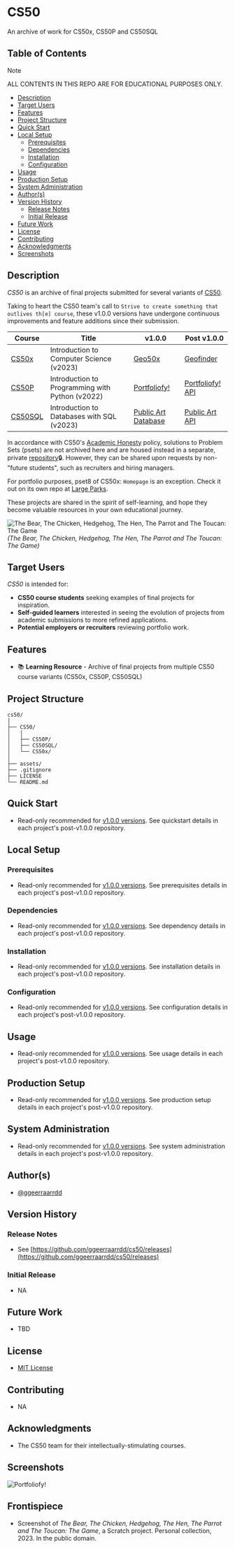 # CS50

An archive of work for CS50x, CS50P and CS50SQL

## Table of Contents

> [!NOTE]
> ALL CONTENTS IN THIS REPO ARE FOR EDUCATIONAL PURPOSES ONLY.

* [Description](#description)
* [Target Users](#target-users)
* [Features](#features)
* [Project Structure](#project-structure)
* [Quick Start](#quick-start)
* [Local Setup](#local-setup)
  * [Prerequisites](#prerequisites)
  * [Dependencies](#dependencies)
  * [Installation](#installation)
  * [Configuration](#configuration)
* [Usage](#usage)
* [Production Setup](#production-setup)
* [System Administration](#system-administration)
* [Author(s)](#authors)
* [Version History](#version-history)
  * [Release Notes](#release-notes)
  * [Initial Release](#initial-release)
* [Future Work](#future-work)
* [License](#license)
* [Contributing](#contributing)
* [Acknowledgments](#acknowledgments)
* [Screenshots](#screenshots)

## Description

_CS50_ is an archive of final projects submitted for several variants of [CS50](https://en.wikipedia.org/wiki/CS50).

Taking to heart the CS50 team's call to `Strive to create something that outlives th[e] course`, these v1.0.0 versions have undergone continuous improvements and feature additions since their submission.

| Course                                           | Title                                             | v1.0.0                                | Post v1.0.0                                                       |
| ------------------------------------------------ | ------------------------------------------------- | ------------------------------------- | ----------------------------------------------------------------- |
| [CS50x](https://cs50.harvard.edu/x/2023/)        | Introduction to Computer Science (v2023)          | [Geo50x](CS50/CS50x)                  | [Geofinder](https://github.com/ggeerraarrdd/geofinder)            |
| [CS50P](https://cs50.harvard.edu/python/2022/)   | Introduction to Programming with Python (v2022)   | [Portfoliofy!](CS50/CS50P)            | [Portfoliofy! API](https://github.com/ggeerraarrdd/portfoliofy)   |
| [CS50SQL](https://cs50.harvard.edu/sql/2023/)    | Introduction to Databases with SQL (v2023)        | [Public Art Database](CS50/CS50SQL)   | [Public Art API](https://github.com/ggeerraarrdd/public-art)      |

In accordance with CS50's [Academic Honesty](https://cs50.harvard.edu/x/2023/honesty/) policy, solutions to Problem Sets (psets) are not archived here and are housed instead in a separate, private [repository](https://github.com/ggeerraarrdd/cs50-psets):lock:. However, they can be shared upon requests by non-"future students", such as recruiters and hiring managers.

For portfolio purposes, pset8 of CS50x: `Homepage` is an exception. Check it out on its own repo at [Large Parks](https://github.com/ggeerraarrdd/large-parks).

These projects are shared in the spirit of self-learning, and hope they become valuable resources in your own educational journey.

![The Bear, The Chicken, Hedgehog, The Hen, The Parrot and The Toucan: The Game](assets/cs50_1.jpg)
_(The Bear, The Chicken, Hedgehog, The Hen, The Parrot and The Toucan: The Game)_

## Target Users

_CS50_ is intended for:

* **CS50 course students** seeking examples of final projects for inspiration.
* **Self-guided learners** interested in seeing the evolution of projects from academic submissions to more refined applications.
* **Potential employers or recruiters** reviewing portfolio work.

## Features

* 📚 **Learning Resource** - Archive of final projects from multiple CS50 course variants (CS50x, CS50P, CS50SQL)

## Project Structure

```text
cs50/
│
├── CS50/
│   │
│   ├── CS50P/
│   ├── CS50SQL/
│   └── CS50x/
│
├── assets/
├── .gitignore
├── LICENSE
└── README.md
```

## Quick Start

* Read-only recommended for [v1.0.0 versions](CS50/). See quickstart details in each project's post-v1.0.0 repository.

## Local Setup

### Prerequisites

* Read-only recommended for [v1.0.0 versions](CS50/). See prerequisites details in each project's post-v1.0.0 repository.

### Dependencies

* Read-only recommended for [v1.0.0 versions](CS50/). See dependency details in each project's post-v1.0.0 repository.

### Installation

* Read-only recommended for [v1.0.0 versions](CS50/). See installation details in each project's post-v1.0.0 repository.

### Configuration

* Read-only recommended for [v1.0.0 versions](CS50/). See configuration details in each project's post-v1.0.0 repository.

## Usage

* Read-only recommended for [v1.0.0 versions](CS50/). See usage details in each project's post-v1.0.0 repository.

## Production Setup

* Read-only recommended for [v1.0.0 versions](CS50/). See production setup details in each project's post-v1.0.0 repository.

## System Administration

* Read-only recommended for [v1.0.0 versions](CS50/). See system administration details in each project's post-v1.0.0 repository.

## Author(s)

* [@ggeerraarrdd](https://github.com/ggeerraarrdd/)

## Version History

### Release Notes

* See [https://github.com/ggeerraarrdd/cs50/releases](https://github.com/ggeerraarrdd/cs50/releases)

### Initial Release

* NA

## Future Work

* TBD

## License

* [MIT License](https://github.com/ggeerraarrdd/cs50/blob/main/LICENSE)

## Contributing

* NA

## Acknowledgments

* The CS50 team for their intellectually-stimulating courses.

## Screenshots

![Portfoliofy!](/CS50/CS50P/images/portfoliofy1.png)

## Frontispiece

* Screenshot of _The Bear, The Chicken, Hedgehog, The Hen, The Parrot and The Toucan: The Game_, a Scratch project. Personal collection, 2023. In the public domain.

